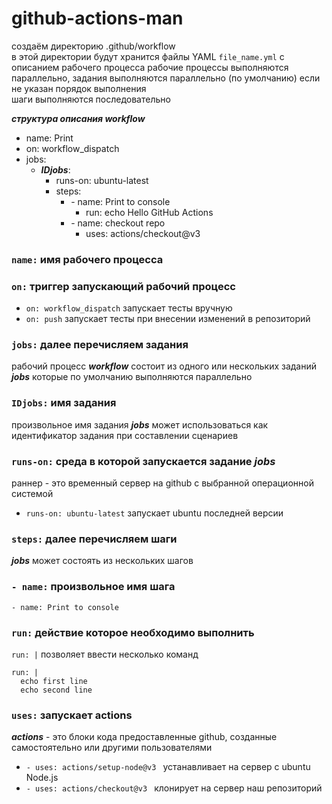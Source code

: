 # github-actions-man  
создаём директорию .github/workflow \
в этой директории будут хранится файлы YAML `file_name.yml` с описанием рабочего процесса
рабочие процессы выполняются параллельно, задания выполняются параллельно (по умолчанию) если не указан порядок выполнения \
шаги выполняются последовательно 

***структура описания workflow***
- name: Print
- on: workflow_dispatch
- jobs:
  - ***IDjobs***:
    - runs-on: ubuntu-latest
    - steps:
      - \- name: Print to console
        - run: echo Hello GitHub Actions
      - \- name: checkout repo
        - uses: actions/checkout@v3

### `name:` имя рабочего процесса ###
### `on:`  триггер запускающий рабочий процесс ###
* `on: workflow_dispatch` запускает тесты вручную
* `on: push` запускает тесты при внесении изменений в репозиторий 
### `jobs:` далее перечисляем задания ###
рабочий процесс ***workflow*** состоит из одного или нескольких заданий ***jobs*** которые по умолчанию выполняются параллельно <br>
### `IDjobs:` имя задания ###
произвольное имя задания ***jobs*** может использоваться как идентификатор задания при составлении сценариев
### `runs-on:` среда в которой запускается задание ***jobs*** ###
раннер - это временный сервер на github с выбранной операционной системой
- `runs-on: ubuntu-latest` запускает ubuntu последней версии
### `steps:` далее перечисляем шаги ###
***jobs*** может состоять из нескольких шагов
### `- name:` произвольное имя шага ###
`- name: Print to console`
### `run:` действие которое необходимо выполнить  ###
`run: |` позволяет ввести несколько команд 
```
run: | 
  echo first line
  echo second line
```
### `uses:` запускает actions ###
***actions*** - это блоки кода предоставленные github, созданные самостоятельно или другими пользователями  
- `- uses: actions/setup-node@v3 ` устанавливает на сервер с ubuntu Node.js
- `- uses: actions/checkout@v3 `  клонирует на сервер наш репозиторий
  





